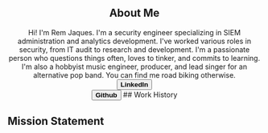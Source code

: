 

<h2 align="center">About Me</h2>
<p align="center">
  Hi! I'm Rem Jaques. I'm a security engineer specializing in SIEM administration and analytics development. I've worked various roles in security, from IT audit to research and development. I'm a passionate person who questions things often, loves to tinker, and commits to learning. I'm also a hobbyist music engineer, producer, and lead singer for an alternative pop band. You can find me road biking otherwise. 
  <br>
<button><strong>LinkedIn</strong></button>
  <br>
<button><strong>Github</strong></button>
  

 <body>
 ## Work History
</body>

<body>
  <h2>
    Mission Statement
  </h2>
</body>
